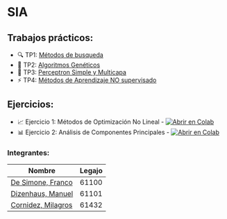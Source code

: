 # SIA
## Trabajos prácticos:
* :mag: TP1: [Métodos de busqueda](https://github.com/ManuelDizen/SIA/tree/main/TP1%20-%20Metodos%20de%20busqueda)
* :link: TP2: [Algoritmos Genéticos](https://github.com/ManuelDizen/SIA/tree/main/TP2%20-%20Algoritmos%20Gen%C3%A9ticos)
* :dna: TP3: [Perceptron Simple y Multicapa](https://github.com/ManuelDizen/SIA/tree/main/TP3%20-%20Perceptron%20Simple%20y%20Multicapa)
* :zap: TP4: [Métodos de Aprendizaje NO supervisado](https://github.com/ManuelDizen/SIA/tree/main/TP4%20-%20M%C3%A9todos%20de%20Aprendizaje%20NO%20supervisado)

## Ejercicios:
* :chart_with_upwards_trend: Ejercicio 1: Métodos de Optimización No Lineal - [![Abrir en Colab](https://colab.research.google.com/assets/colab-badge.svg)](https://colab.research.google.com/drive/1D7Dj6ilBl-zU0oC2yJvVbWE_1JYxlzS5?authuser=1#scrollTo=gca0ZVia-U_V)
* 📊 Ejercicio 2: Análisis de Componentes Principales - [![Abrir en Colab](https://colab.research.google.com/assets/colab-badge.svg)](https://colab.research.google.com/drive/1qF4tqK0DkcF9mfsf5yWk8dGKpn75hsXn?usp=sharing)

### Integrantes:
Nombre | Legajo
-------|--------
[De Simone, Franco](https://github.com/desimonef) | 61100
[Dizenhaus, Manuel](https://github.com/ManuelDizen) | 61101
[Cornidez, Milagros](https://github.com/mcornidez) | 61432
